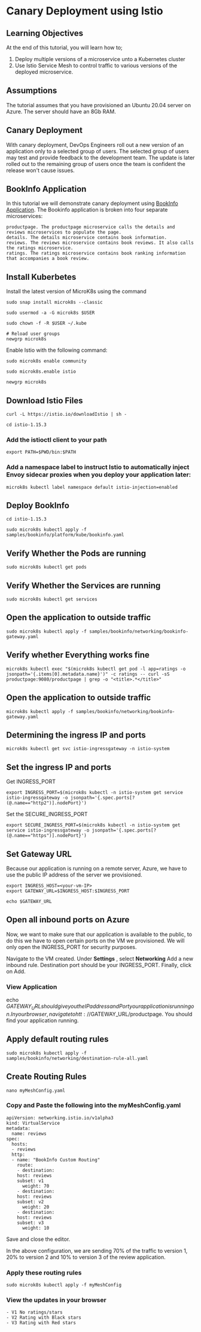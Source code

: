 # Canary Deployment using Istio

## Learning Objectives
At the end of this tutorial, you will learn how to;
1. Deploy multiple versions of a microservice unto a Kubernetes cluster
2. Use Istio Service Mesh to control traffic to various versions of the deployed microservice.

## Assumptions
The tutorial assumes that you have provisioned an Ubuntu 20.04 server on Azure.
The server should have an 8Gb RAM.

## Canary Deployment
With canary deployment, DevOps Engineers roll out a new version of an application only to a selected group of users.
The selected group of users may test and provide feedback to the development team. The update is later rolled out to the remaining 
group of users once the team is confident the release won't cause issues.

## BookInfo Application
In this tutorial we will demonstrate canary deployment using [BookInfo Application](https://istio.io/latest/docs/examples/bookinfo/).
The Bookinfo application is broken into four separate microservices:

    productpage. The productpage microservice calls the details and reviews microservices to populate the page.
    details. The details microservice contains book information.
    reviews. The reviews microservice contains book reviews. It also calls the ratings microservice.
    ratings. The ratings microservice contains book ranking information that accompanies a book review.




## Install Kuberbetes
Install the latest version of MicroK8s using the command

    sudo snap install microk8s --classic
    
    sudo usermod -a -G microk8s $USER
	
	sudo chown -f -R $USER ~/.kube
    
    # Reload user groups
    newgrp microk8s

Enable Istio with the following command:
    
    sudo microk8s enable community
    
    sudo microk8s.enable istio
    
    newgrp microk8s
## Download Istio Files
    
    curl -L https://istio.io/downloadIstio | sh -

    cd istio-1.15.3

### Add the istioctl client to your path 
    
    export PATH=$PWD/bin:$PATH
    
### Add a namespace label to instruct Istio to automatically inject Envoy sidecar proxies when you deploy your application later:    
    
    microk8s kubectl label namespace default istio-injection=enabled
    
## Deploy BookInfo
    
    cd istio-1.15.3
    
    sudo microk8s kubectl apply -f samples/bookinfo/platform/kube/bookinfo.yaml
    
## Verify Whether the Pods are running
    
    sudo microk8s kubectl get pods

## Verify Whether the Services are running
    
    sudo microk8s kubectl get services
 
    
## Open the application to outside traffic

    sudo microk8s kubectl apply -f samples/bookinfo/networking/bookinfo-gateway.yaml
    
## Verify whether Everything works fine
	microk8s kubectl exec "$(microk8s kubectl get pod -l app=ratings -o jsonpath='{.items[0].metadata.name}')" -c ratings -- curl -sS productpage:9080/productpage | grep -o "<title>.*</title>"
<title>Simple Bookstore App</title>


## Open the application to outside traffic
	
	microk8s kubectl apply -f samples/bookinfo/networking/bookinfo-gateway.yaml

## Determining the ingress IP and ports

	microk8s kubectl get svc istio-ingressgateway -n istio-system
	

## Set the ingress IP and ports

Get INGRESS_PORT

	export INGRESS_PORT=$(microk8s kubectl -n istio-system get service istio-ingressgateway -o jsonpath='{.spec.ports[?(@.name=="http2")].nodePort}')

Set the SECURE_INGRESS_PORT

	export SECURE_INGRESS_PORT=$(microk8s kubectl -n istio-system get service istio-ingressgateway -o jsonpath='{.spec.ports[?(@.name=="https")].nodePort}')



## Set Gateway URL
Because our application is running on a remote server, Azure, we have to use the public IP address of the server we provisioned.
	
	export INGRESS_HOST=<your-vm-IP>
	export GATEWAY_URL=$INGRESS_HOST:$INGRESS_PORT
	
	echo $GATEWAY_URL

## Open all inbound ports on Azure
Now, we want to make sure that our application is available to the public, to do this we have to open certain ports on the VM we provisioned.
We will only open the INGRESS_PORT for security purposes.

Navigate to the VM created. Under **Settings** , select **Networking**
Add a new inbound rule. Destination port should be your INGRESS_PORT. Finally, click on Add.

### View Application
echo $GATEWAY_URL should give you the IP address and Port your application is running on.
In your browser, navigate to htt://$GATEWAY_URL/productpage. You should find your application running.

## Apply default routing rules

	sudo microk8s kubectl apply -f samples/bookinfo/networking/destination-rule-all.yaml
	
## Create Routing Rules

	nano myMeshConfig.yaml

### Copy and Paste the following into the myMeshConfig.yaml

	apiVersion: networking.istio.io/v1alpha3
	kind: VirtualService
	metadata:
	  name: reviews
	spec:
	  hosts:
	  - reviews
	  http:
	  - name: "BookInfo Custom Routing"
	    route:
	    - destination:
		host: reviews
		subset: v1
	      weight: 70
	    - destination:
		host: reviews
		subset: v2
	      weight: 20
	    - destination:
		host: reviews
		subset: v3
	      weight: 10   
      



Save and close the editor.

In the above configuration, we are sending 70% of the traffic to version 1, 20% to version 2 and 10% to version 3 of the review application.

### Apply these routing rules

	sudo microk8s kubectl apply -f myMeshConfig

### View the updates in your browser

	- V1 No ratings/stars
	- V2 Rating with Black stars
	- V3 Rating with Red stars
	
